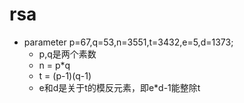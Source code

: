 # rsa
- parameter p=67,q=53,n=3551,t=3432,e=5,d=1373;
  - p,q是两个素数
  - n = p*q
  - t = (p-1)(q-1)
  - e和d是关于t的模反元素，即e*d-1能整除t